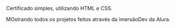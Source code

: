 Certificado simples, utilizando HTML e CSS. 

MOstrando todos os projetos feitos através da imersãoDev da Alura. 